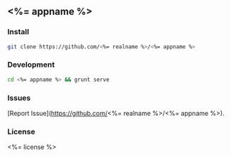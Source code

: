 ## <%= appname %>

### Install

```bash
git clone https://github.com/<%= realname %>/<%= appname %>
```

### Development

```bash
cd <%= appname %> && grunt serve
```
### Issues

[Report Issue](https://github.com/<%= realname %>/<%= appname %>).

### License

<%= license %>
